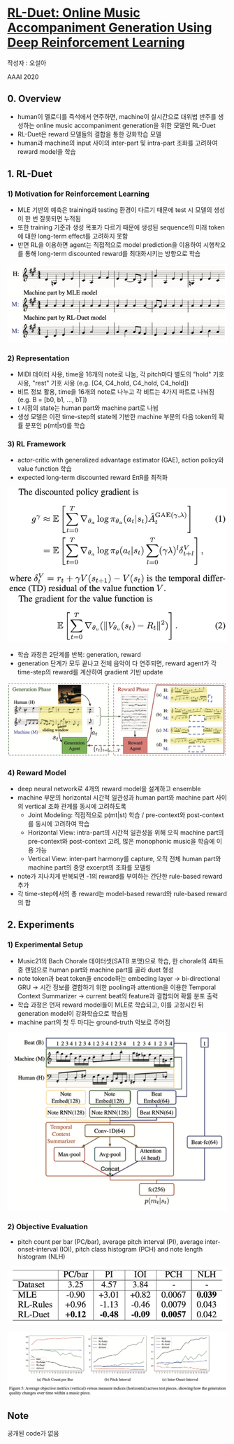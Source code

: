# [RL-Duet: Online Music Accompaniment Generation Using Deep Reinforcement Learning](https://aaai.org/ojs/index.php/AAAI/article/view/5413/5269)

작성자 : 오설아

AAAI 2020

## 0. Overview

* human이 멜로디를 즉석에서 연주하면, machine이 실시간으로 대위법 반주를 생성하는 online music accompaniment generation을 위한 모델인 RL-Duet
* RL-Duet은 reward 모델들의 결합을 통한 강화학습 모델
* human과 machine의 input 사이의 inter-part 및 intra-part 조화를 고려하여 reward model을 학습

## 1. RL-Duet

### 1) Motivation for Reinforcement Learning
* MLE 기반의 예측은 training과 testing 환경이 다르기 때문에 test 시 모델의 생성이 한 번 잘못되면 누적됨
* 또한 training 기준과 생성 목표가 다르기 때문에 생성된 sequence의 미래 token에 대한 long-term effect를 고려하지 못함
* 반면 RL을 이용하면 agent는 직접적으로 model prediction을 이용하여 시행착오를 통해 long-term discounted reward를 최대화시키는 방향으로 학습
<p align="center">
<img src="./figures/MLE_RL.PNG"> 
</p>

### 2) Representation
* MIDI 데이터 사용, time을 16개의 note로 나눔, 각 pitch마다 별도의 "hold" 기호 사용, "rest" 기호 사용 (e.g. [C4, C4_hold, C4_hold, C4_hold])
* 비트 정보 활용, time을 16개의 note로 나누고 각 비트는 4가지 파트로 나눠짐 (e.g. B = [b0, b1, ..., bT])
* t 시점의 state는 human part와 machine part로 나뉨
* 생성 모델은 이전 time-step의 state에 기반한 machine 부분의 다음 token의 확률 분포인 p(mt|st)를 학습

### 3) RL Framework
* actor-critic with generalized advantage estimator (GAE), action policy와 value function 학습
* expected long-term discounted reward EπR를 최적화
<p align="center">
<img src="./figures/equation_pg.PNG"> 
</p>

* 학습 과정은 2단계를 반복: generation, reward
* generation 단계가 모두 끝나고 전체 음악이 다 연주되면, reward agent가 각 time-step의 reward를 계산하여 gradient 기반 update
<p align="center">
<img src="./figures/RL-Duet.PNG"> 
</p>

### 4) Reward Model
* deep neural network로 4개의 reward model을 설계하고 ensemble
* machine 부분의 horizontal 시간적 일관성과 human part와 machine part 사이의 vertical 조화 관계를 동시에 고려하도록
  * Joint Modeling: 직접적으로 p(mt|st) 학습 / pre-context와 post-context를 동시에 고려하여 학습
  * Horizontal View: intra-part의 시간적 일관성을 위해 오직 machine part의 pre-context와 post-context 고려, 많은 monophonic music을 학습에 이용 가능
  * Vertical View: inter-part harmony를 capture, 오직 전체 human part와 machine part의 중앙 excerpt의 조화를 모델링
* note가 지나치게 반복되면 -1의 reward를 부여하는 간단한 rule-based reward 추가
* 각 time-step에서의 총 reward는 model-based reward와 rule-based reward의 합

## 2. Experiments

### 1) Experimental Setup
* Music21의 Bach Chorale 데이터셋(SATB 포맷)으로 학습, 한 chorale의 4파트 중 랜덤으로 human part와 machine part를 골라 duet 형성
* note token과 beat token을 encode하는 embeding layer -> bi-directional GRU -> 시간 정보를 결합하기 위한 pooling과 attention을 이용한 Temporal Context Summarizer -> current beat의 feature과 결합되어 확률 분포 출력
* 학습 과정은 먼저 reward model들이 MLE로 학습되고, 이를 고정시킨 뒤 generation model이 강화학습으로 학습됨
* machine part의 첫 두 마디는 ground-truth 악보로 주어짐
<p align="center">
<img src="./figures/generation_model.PNG"> 
</p>

### 2) Objective Evaluation
* pitch count per bar (PC/bar), average pitch interval (PI), average inter-onset-interval (IOI), pitch class histogram (PCH) and note length histogram (NLH)
<p align="center">
<img src="./figures/objective_evaluation.PNG"> 
</p>
<p align="center">
<img src="./figures/graph.PNG"> 
</p>

## Note
공개된 code가 없음
